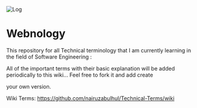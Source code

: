 

![Log](https://pixojo.com/wp-content/uploads/2014/07/coding_by_kimmax3110-d7qp4fx1.jpg)

# Webnology

This repository for all Technical terminology that I am currently learning in the field of Software Engineering :

All of the important terms with their basic explanation will be added periodically to this wiki... Feel free to fork it and add create 

your own version.


 Wiki Terms: https://github.com/nairuzabulhul/Technical-Terms/wiki






